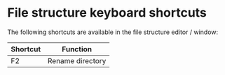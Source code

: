 # File structure keyboard shortcuts

The following shortcuts are available in the file structure editor / window:

| Shortcut       | Function                            |
|----------------|-------------------------------------|
| F2             | Rename directory                    |